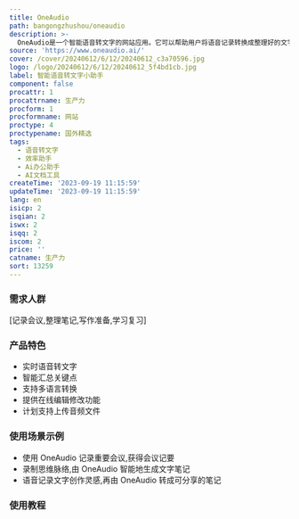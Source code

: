 ```yaml
---
title: OneAudio
path: bangongzhushou/oneaudio
description: >-
  OneAudio是一个智能语音转文字的网站应用。它可以帮助用户将语音记录转换成整理好的文字笔记,实现语音思维的数字化。主要功能包括:实时语音转文字、智能汇总关键点、支持多语言、可在线编辑修改、计划推出支持上传音频文件等功能。OneAudio适用于记录会议、整理笔记、写作准备、学习复习等多种场景。使用简单高效,可实现语音思维的数字化和知识的快速提取。
source: 'https://www.oneaudio.ai/'
cover: /cover/20240612/6/12/20240612_c3a70596.jpg
logo: /logo/20240612/6/12/20240612_5f4bd1cb.jpg
label: 智能语音转文字小助手
component: false
procattr: 1
procattrname: 生产力
procform: 1
procformname: 网站
proctype: 4
proctypename: 国外精选
tags:
  - 语音转文字
  - 效率助手
  - Ai办公助手
  - AI文档工具
createTime: '2023-09-19 11:15:59'
updateTime: '2023-09-19 11:15:59'
lang: en
isicp: 2
isqian: 2
iswx: 2
isqq: 2
iscom: 2
price: ''
catname: 生产力
sort: 13259
---
```




### 需求人群
[记录会议,整理笔记,写作准备,学习复习]

### 产品特色
- 实时语音转文字
- 智能汇总关键点
- 支持多语言转换
- 提供在线编辑修改功能
- 计划支持上传音频文件

### 使用场景示例
- 使用 OneAudio 记录重要会议,获得会议记要
- 录制思维脉络,由 OneAudio 智能地生成文字笔记
- 语音记录文字创作灵感,再由 OneAudio 转成可分享的笔记

### 使用教程


  
